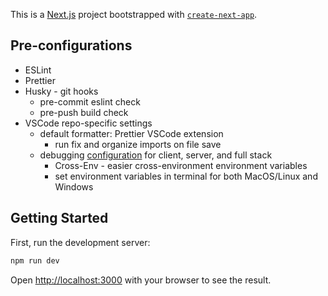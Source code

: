 This is a [Next.js](https://nextjs.org/) project bootstrapped with [`create-next-app`](https://github.com/vercel/next.js/tree/canary/packages/create-next-app).

## Pre-configurations

- ESLint
- Prettier
- Husky - git hooks
  - pre-commit eslint check
  - pre-push build check
- VSCode repo-specific settings
  - default formatter: Prettier VSCode extension
    - run fix and organize imports on file save
  - debugging [configuration](https://nextjs.org/docs/advanced-features/debugging) for client, server, and full stack
    - Cross-Env - easier cross-environment environment variables
    - set environment variables in terminal for both MacOS/Linux and Windows

## Getting Started

First, run the development server:

```bash
npm run dev
```

Open [http://localhost:3000](http://localhost:3000) with your browser to see the result.
